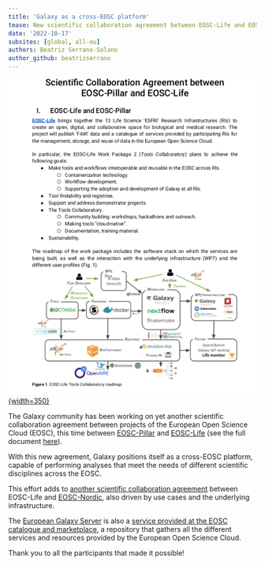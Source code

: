 ```yaml
---
title: 'Galaxy as a cross-EOSC platform'
tease: New scientific collaboration agreement between EOSC-Life and EOSC-Pillar
date: '2022-10-17'
subsites: [global, all-eu]
authors: Beatriz Serrano-Solano
author_github: beatrizserrano
---
```


<div class="float-right">

[![first page](first_page.png){width=350}](./scientific-collaboration-agreement-signed.pdf)

</div>

The Galaxy community has been working on yet another scientific collaboration agreement between projects of the European Open Science Cloud (EOSC), this time between [EOSC-Pillar](https://www.eosc-pillar.eu/) and [EOSC-Life](https://www.eosc-life.eu/) (see the full document [here](./scientific-collaboration-agreement-signed.pdf)). 

With this new agreement, Galaxy positions itself as a cross-EOSC platform, capable of performing analyses that meet the needs of different scientific disciplines across the EOSC.

This effort adds to [another scientific collaboration agreement](https://docs.google.com/document/d/14MRMxsKX_AADY4A7mKEZze4aZgIZn2Gn_iksN4z-jwA/edit#heading=h.n5vk1b9tgwr8) between EOSC-Life and [EOSC-Nordic](https://www.eosc-nordic.eu/), also driven by use cases and the underlying infrastructure.

The [European Galaxy Server](https://usegalaxy.eu/) is also a [service provided at the EOSC catalogue and marketplace](https://marketplace.eosc-portal.eu/services/european-galaxy-server?q=European+Galaxy+Server), a repository that gathers all the different services and resources provided by the European Open Science Cloud.

Thank you to all the participants that made it possible!
